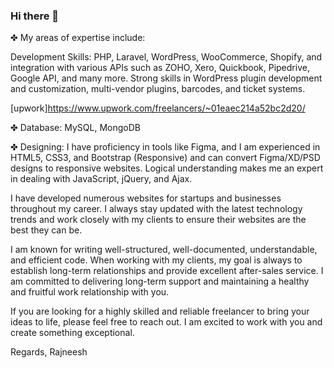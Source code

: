 ### Hi there 👋

✤ My areas of expertise include:

Development Skills: PHP, Laravel, WordPress, WooCommerce, Shopify, and integration with various APIs such as ZOHO, Xero, Quickbook, Pipedrive, Google API, and many more. Strong skills in WordPress plugin development and customization, multi-vendor plugins, barcodes, and ticket systems.

[upwork]https://www.upwork.com/freelancers/~01eaec214a52bc2d20/

✤ Database: MySQL, MongoDB

✤ Designing: I have proficiency in tools like Figma, and I am experienced in HTML5, CSS3, and Bootstrap (Responsive) and can convert Figma/XD/PSD designs to responsive websites. Logical understanding makes me an expert in dealing with JavaScript, jQuery, and Ajax.

I have developed numerous websites for startups and businesses throughout my career. I always stay updated with the latest technology trends and work closely with my clients to ensure their websites are the best they can be.

I am known for writing well-structured, well-documented, understandable, and efficient code. When working with my clients, my goal is always to establish long-term relationships and provide excellent after-sales service. I am committed to delivering long-term support and maintaining a healthy and fruitful work relationship with you.

If you are looking for a highly skilled and reliable freelancer to bring your ideas to life, please feel free to reach out. I am excited to work with you and create something exceptional.

Regards,
Rajneesh


